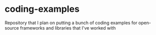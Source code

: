 # coding-examples
Repository that I plan on putting a bunch of coding examples for open-source frameworks and libraries that I've worked with

